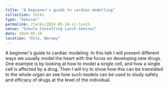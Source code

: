 ```yaml
---
title: "A beginner's guide to cardiac modelling"
collection: talks
type: "Seminar"
permalink: /talks/2024-05-16-sc-lunch
venue: "Simula Consulting Lunch Seminar"
date: 2024-05-16
location: "Oslo, Norway"
---
```



A beginner's guide to cardiac modeling: In this talk I will present different ways
we usually model the heart with the focus on developing new drugs. One
example is by looking at how to model a single cell, and how a single cell is
affected by a drug. Then I will try to show how this can be translated to the
whole organ an see how such models can be used to study safety and efficacy
of drugs at the level of the individual. 

